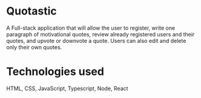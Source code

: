 # Quotastic

A Full-stack application that will allow the user to register, write one paragraph of motivational quotes, review already registered users and their quotes, and upvote or downvote a quote. Users can also edit and delete only their own quotes.

# Technologies used

HTML, CSS, JavaScript, Typescript, Node, React

